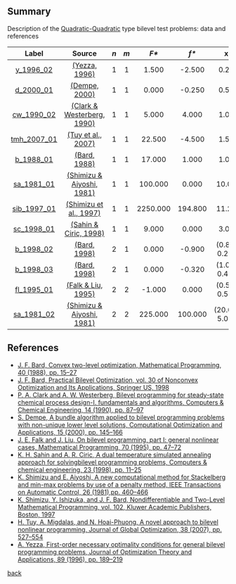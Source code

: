 ##  Summary

Description of the [Quadratic-Quadratic](QP-QP-problems) type bilevel test problems: data and references

| Label                              | Source                                                      |  _n_  |  _m_  |   _F*_    |   _f*_  |       __x*__      |               __y*__             |
| :--------------------------------: |:-----------------------------------------------------------:|:-----:|:-----:|:---------:|:-------:|:-----------------:|:--------------------------------:|
| [y_1996_02](QP-QP/y_1996_02)       | [(Yezza, 1996)][Yezza, 1996]                                |  1    |   1   |  1.500    | -2.500  | 0.250             | 0.000                            |
| [d_2000_01](QP-QP/d_2000_01)       | [(Dempe, 2000)][Dempe, 2000]                                |  1    |   1   |  0.000    | -0.250  | 0.500             | -0.500                           |
| [cw_1990_02](QP-QP/cw_1990_02)     | [(Clark & Westerberg, 1990)][Clark & Westerberg, 1990]      |  1    |   1   |  5.000    |  4.000  | 1.000             | 3.000                            |
| [tmh_2007_01](QP-QP/tmh_2007_01)   | [(Tuy et al., 2007)][Tuy et al., 2007]                      |  1    |   1   |  22.500   | -4.500  | 1.500             | 4.500                            |
| [b_1988_01](QP-QP/b_1988_01)       | [(Bard, 1988)][Bard, 1988]                                  |  1    |   1   |  17.000   |  1.000  | 1.000             | 0.000                            |
| [sa_1981_01](QP-QP/sa_1981_01)     | [(Shimizu & Aiyoshi, 1981)][Shimizu & Aiyoshi, 1981]        |  1    |   1   |  100.000  |  0.000  | 10.000            | 10.000                           |
| [sib_1997_01](QP-QP/sib_1997_01)   | [(Shimizu et al., 1997)][Shimizu et al., 1997]              |  1    |   1   |  2250.000 | 194.800 | 11.250            | 5.000                            |
| [sc_1998_01](QP-QP/sc_1998_01)     | [(Sahin & Ciric, 1998)][Sahin & Ciric, 1998]                |  1    |   1   |  9.000    |  0.000  | 3.000             | 5.000                            |
| [b_1998_02](QP-QP/b_1998_02)       | [(Bard, 1998)][Bard, 1998]                                  |  2    |   1   |  0.000    | -0.900  | (0.800, 0.200)    | 1.000                            |
| [b_1998_03](QP-QP/b_1998_03)       | [(Bard, 1998)][Bard, 1998]                                  |  2    |   1   |  0.000    | -0.320  | (1.000, 0.400)    | 0.800                            |
| [fl_1995_01](QP-QP/fl_1995_01)     | [(Falk & Liu, 1995)][Falk & Liu, 1995]                      |  2    |   2   | -1.000    |  0.000  | (0.500, 0.500)    | (0.500, 0.500)                   |
| [sa_1981_02](QP-QP/sa_1981_02)     | [(Shimizu & Aiyoshi, 1981)][Shimizu & Aiyoshi, 1981]        |  2    |   2   |  225.000  | 100.000 | (20.000, 5.000)   | (10.000, 5.000)                  |

##  References

 - [J. F. Bard, Convex two-level optimization, Mathematical Programming, 40 (1988), pp. 15–27](https://doi.org/10.1007/BF01580720)
 - [J. F. Bard, Practical Bilevel Optimization, vol. 30 of Nonconvex Optimization and Its Applications, Springer US, 1998](https://doi.org/10.1007/978-1-4757-2836-1)
 - [P. A. Clark and A. W. Westerberg, Bilevel programming for steady-state chemical process design-I. fundamentals and algorithms, Computers & Chemical Engineering, 14 (1990), pp. 87–97](https://doi.org/10.1016/0098-1354(90)87007-C)
 - [S. Dempe, A bundle algorithm applied to bilevel programming problems with non-unique lower level solutions, Computational Optimization and Applications, 15 (2000), pp. 145–166](https://doi.org/10.1023/A:1008735010803)
 - [J. E. Falk and J. Liu, On bilevel programming, part I: general nonlinear cases, Mathematical Programming, 70 (1995), pp. 47–72](https://doi.org/10.1007/BF01585928)
 - [K. H. Sahin and A. R. Ciric, A dual temperature simulated annealing approach for solvingbilevel programming problems, Computers & chemical engineering, 23 (1998), pp. 11–25](https://doi.org/10.1016/S0098-1354(98)00267-1)
 - [K. Shimizu and E. Aiyoshi, A new computational method for Stackelberg and min-max problems by use of a penalty method, IEEE Transactions on Automatic Control, 26 (1981),pp. 460–466](https://doi.org/10.1109/TAC.1981.1102607)
 - [K. Shimizu, Y. Ishizuka, and J. F. Bard, Nondifferentiable and Two-Level Mathematical Programming, vol. 102, Kluwer Academic Publishers, Boston, 1997](https://doi.org/10.1016/S0377-2217(97)00228-2)
 - [H. Tuy, A. Migdalas, and N. Hoai-Phuong, A novel approach to bilevel nonlinear programming, Journal of Global Optimization, 38 (2007), pp. 527–554](https://doi.org/10.1007/s10898-006-9093-1)
 - [A. Yezza, First-order necessary optimality conditions for general bilevel programming problems, Journal of Optimization Theory and Applications, 89 (1996), pp. 189–219](https://doi.org/10.1007/BF02192648)

 [back](index)

[Bard, 1988]: https://doi.org/10.1007/BF01580720
[Bard, 1998]: https://doi.org/10.1007/978-1-4757-2836-1
[Clark & Westerberg, 1990]: https://doi.org/10.1016/0098-1354(90)87007-C
[Dempe, 2000]: https://doi.org/10.1023/A:1008735010803
[Falk & Liu, 1995]: https://doi.org/10.1007/BF01585928
[Sahin & Ciric, 1998]: https://doi.org/10.1016/S0098-1354(98)00267-1
[Shimizu & Aiyoshi, 1981]: https://doi.org/10.1109/TAC.1981.1102607
[Shimizu et al., 1997]: https://doi.org/10.1016/S0377-2217(97)00228-2
[Tuy et al., 2007]: https://doi.org/10.1007/s10898-006-9093-1
[Yezza, 1996]: https://doi.org/10.1007/BF02192648
